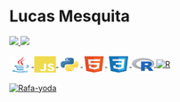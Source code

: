# Lucas Mesquita
<div>
  <a href="https://github.com/lucasmsouza24">
  <img height="180em" src="https://github-readme-stats.vercel.app/api?username=lucasmsouza24&show_icons=true&theme=dark&include_all_commits=true&count_private=true"/>
  <img height="180em" src="https://github-readme-stats.vercel.app/api/top-langs/?username=lucasmsouza24&layout=compact&langs_count=16&theme=dark"/>
</div>
  
<div style="display: inline_block"><br>
  <img align="center" alt="Java" height="30" width="40" src="https://raw.githubusercontent.com/devicons/devicon/master/icons/java/java-original.svg">
  <img align="center" alt="Js" height="30" width="40" src="https://raw.githubusercontent.com/devicons/devicon/master/icons/javascript/javascript-plain.svg">
  <img align="center" alt="Python" height="30" width="40" src="https://raw.githubusercontent.com/devicons/devicon/master/icons/python/python-original.svg">
  <img align="center" alt="HTML" height="30" width="40" src="https://raw.githubusercontent.com/devicons/devicon/master/icons/html5/html5-original.svg">
  <img align="center" alt="CSS" height="30" width="40" src="https://raw.githubusercontent.com/devicons/devicon/master/icons/css3/css3-original.svg">
  <img align="center" alt="R" height="30" width="40" src="https://raw.githubusercontent.com/devicons/devicon/master/icons/r/r-original.svg">
  <img align="center" alt="R" height="30" width="40" src="https://raw.githubusercontent.com/jmnote/z-icons/master/svg/git.svg">
</div>
  
<div style="display: inline_block"><br>
  <img align="center" alt="Rafa-yoda" src="https://media0.giphy.com/media/PiQejEf31116URju4V/200w.gif?cid=82a1493b00fqqk78rdycfg3yfthth449jqpweucwgt0g6dtw&rid=200w.gif">
</div>

